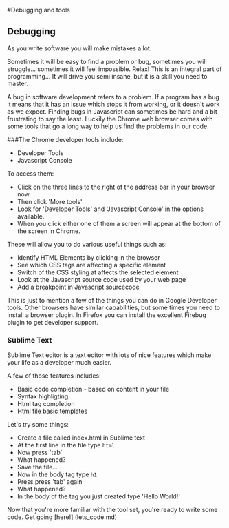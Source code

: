 #Debugging and tools


## Debugging

As you write software you will make mistakes a lot. 

Sometimes it will be easy to find a problem or bug, sometimes you will struggle... sometimes it will feel impossible. Relax! This is an integral part of programming... It will drive you semi insane, but it is a skill you need to master.

A bug in software development refers to a problem. If a program has a bug it means that it has an issue which stops it from working, or it doesn't work as we expect. Finding bugs in Javascript can sometimes be hard and a bit frustrating to say the least. Luckily the Chrome web browser comes with some tools that go a long way to help us find the problems in our code.

###The Chrome developer tools include:
* Developer Tools
* Javascript Console

To access them:

* Click on the three lines to the right of the address bar in your browser now
* Then click 'More tools' 
* Look for 'Developer Tools' and 'Javascript Console' in the options available.
* When you click either one of them a screen will appear at the bottom of the screen in Chrome. 
 
These will allow you to do various useful things such as:
* Identify HTML Elements by clicking in the browser
* See which CSS tags are affecting a specific element
* Switch of the CSS styling at affects the selected element
* Look at the Javascript source code used by your web page
* Add a breakpoint in Javascript sourcecode

This is just to mention a few of the things you can do in Google Developer tools. Other browsers have similar capabilities, but some times you need to install a browser plugin. In Firefox you can install the excellent Firebug plugin to get developer support. 

### Sublime Text

Sublime Text editor is a text editor with lots of nice features which make your life as a developer much easier.

A few of those features includes:
* Basic code completion - based on content in your file
* Syntax highligting
* Html tag completion
* Html file basic templates

Let's try some things:

* Create a file called index.html in Sublime text
* At the first line in the file type ```html```
* Now press 'tab'
* What happened?
* Save the file...
* Now in the body tag type ```h1```
* Press press 'tab' again
* What happened?
* In the body of the tag you just created type 'Hello World!'

Now that you're more familiar with the tool set, you're ready to write some code.
Get going [here!] (lets_code.md)
